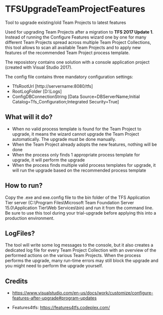 # TFSUpgradeTeamProjectFeatures
Tool to upgrade existing/old Team Projects to latest features

Used for upgrading Team Projects after a migration to **TFS 2017 Update 1**. Instead of running the Configure Features wizard one by one for many different Team Projects spread across multiple Team Project Collections, this tool allows to scan all available Team Projects and to apply new features of the recommended Team Project process template.

The reposistory contains one solution with a console application project (created with Visual Studio 2017).

The config file contains three mandatory configuration settings:
* TfsRootUrl [http://servername:8080/tfs]
* RootLogFolder [D:\Logs\]
* ConfigDBConnectionString [Data Source=DBServerName;Initial Catalog=Tfs_Configuration;Integrated Security=True]

## What will it do?
* When no valid process template is found for the Team Project to upgrade, it means the wizard cannot upgrade the Team Project automatically. The upgrade must be done manually.
* When the Team Project already adopts the new features, nothing will be done
* When the process only finds 1 appropriate process template for upgrade, it will perform the upgrade
* When the process finds multiple valid process templates for upgrade, it will run the upgrade based on the recommended process template

## How to run?

Copy the .exe and exe.config file to the bin folder of the TFS Application Tier server (C:\Program Files\Microsoft Team Foundation Server 15.0\Application Tier\Web Services\bin) and run it from the command line. Be sure to use this tool during your trial-upgrade before applying this into a production environment.

## LogFiles?

The tool will write some log messages to the console, but it also creates a dedicated log file for every Team Project Collection with an overview of the performed actions on the various Team Projects. When the process performs the upgrade, many run-time errors may still block the upgrade and you might need to perform the upgrade yourself.

## Credits

* https://www.visualstudio.com/en-us/docs/work/customize/configure-features-after-upgrade#program-updates

* Features4tfs: https://features4tfs.codeplex.com/

